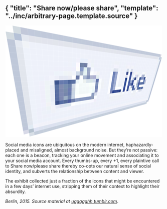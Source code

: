 {
	"title": "Share now/please share",
	"template": "../inc/arbitrary-page.template.source"
}
---
<img src="like.png" width=500 height=356 alt="Like."/>

Social media icons are ubiquitous on the modern internet, haphazardly-placed
and misaligned, almost background noise. But they’re not passive: each one is
a beacon, tracking your online movement and associating it to your social
media account. Every thumbs-up, every +1, every plaintive call to Share
now/please share thereby co-opts our natural sense of social identity, and
subverts the relationship between content and viewer.

The exhibit collected just a fraction of the icons that might be encountered
in a few days’ internet use, stripping them of their context to highlight
their absurdity.

_Berlin, 2015. Source material at <a href="http://uggggghh.tumblr.com">uggggghh.tumblr.com</a>_.
